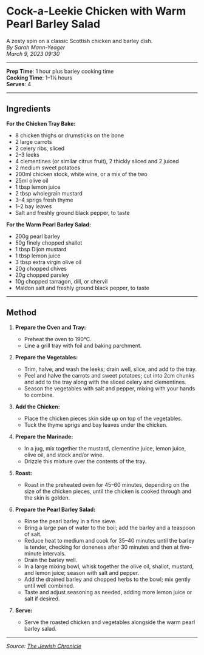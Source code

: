 # Cock-a-Leekie Chicken with Warm Pearl Barley Salad

A zesty spin on a classic Scottish chicken and barley dish.  
*By Sarah Mann-Yeager*  
*March 9, 2023 09:30*

---

**Prep Time**: 1 hour plus barley cooking time  
**Cooking Time**: 1–1¼ hours  
**Serves**: 4

---

## Ingredients

**For the Chicken Tray Bake:**

- 8 chicken thighs or drumsticks on the bone
- 2 large carrots
- 2 celery ribs, sliced
- 2–3 leeks
- 4 clementines (or similar citrus fruit), 2 thickly sliced and 2 juiced
- 2 medium sweet potatoes
- 200ml chicken stock, white wine, or a mix of the two
- 25ml olive oil
- 1 tbsp lemon juice
- 2 tbsp wholegrain mustard
- 3–4 sprigs fresh thyme
- 1–2 bay leaves
- Salt and freshly ground black pepper, to taste

**For the Warm Pearl Barley Salad:**

- 200g pearl barley
- 50g finely chopped shallot
- 1 tbsp Dijon mustard
- 1 tbsp lemon juice
- 3 tbsp extra virgin olive oil
- 20g chopped chives
- 20g chopped parsley
- 10g chopped tarragon, dill, or chervil
- Maldon salt and freshly ground black pepper, to taste

---

## Method

1. **Prepare the Oven and Tray:**
   - Preheat the oven to 190°C.
   - Line a grill tray with foil and baking parchment.

2. **Prepare the Vegetables:**
   - Trim, halve, and wash the leeks; drain well, slice, and add to the tray.
   - Peel and halve the carrots and sweet potatoes; cut into 2cm chunks and add to the tray along with the sliced celery and clementines.
   - Season the vegetables with salt and pepper, mixing with your hands to combine.

3. **Add the Chicken:**
   - Place the chicken pieces skin side up on top of the vegetables.
   - Tuck the thyme sprigs and bay leaves under the chicken.

4. **Prepare the Marinade:**
   - In a jug, mix together the mustard, clementine juice, lemon juice, olive oil, and stock and/or wine.
   - Drizzle this mixture over the contents of the tray.

5. **Roast:**
   - Roast in the preheated oven for 45–60 minutes, depending on the size of the chicken pieces, until the chicken is cooked through and the skin is golden.

6. **Prepare the Pearl Barley Salad:**
   - Rinse the pearl barley in a fine sieve.
   - Bring a large pan of water to the boil; add the barley and a teaspoon of salt.
   - Reduce heat to medium and cook for 35–40 minutes until the barley is tender, checking for doneness after 30 minutes and then at five-minute intervals.
   - Drain the barley well.
   - In a large mixing bowl, whisk together the olive oil, shallot, mustard, and lemon juice; season with salt and pepper.
   - Add the drained barley and chopped herbs to the bowl; mix gently until well combined.
   - Taste and adjust seasoning as needed, adding more lemon juice or salt if desired.

7. **Serve:**
   - Serve the roasted chicken and vegetables alongside the warm pearl barley salad.

---

*Source: [The Jewish Chronicle](https://www.thejc.com/lets-eat/recipe/recipe-cock-a-leekie-tray-bake-with-warm-pearl-barley-salad-s6koay9v)*
